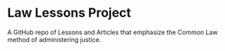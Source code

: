 # Law Lessons Project

A GitHub repo of Lessons and Articles that emphasize the Common Law method of administering justice.
